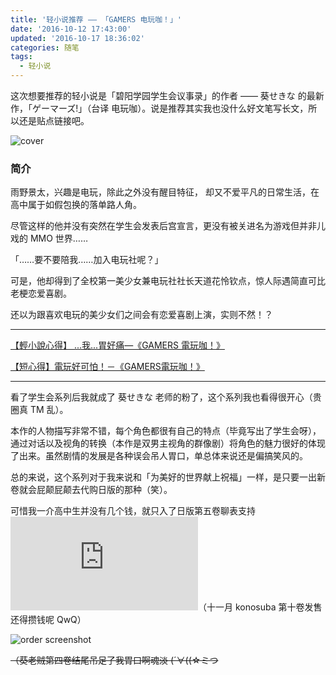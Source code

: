 ```yaml
---
title: '轻小说推荐 —— 「GAMERS 电玩咖！」'
date: '2016-10-12 17:43:00'
updated: '2016-10-17 18:36:02'
categories: 随笔
tags:
  - 轻小说
---
```


这次想要推荐的轻小说是「碧阳学园学生会议事录」的作者 —— 葵せきな 的最新作，「ゲーマーズ!」（台译 电玩咖）。说是推荐其实我也没什么好文笔写长文，所以还是贴点链接吧。

![cover](https://moepic.org/images/2016/10/17/b79812bd576d2dcfae343b562b9cf75e.jpg)

<!--more-->

### 简介

雨野景太，兴趣是电玩，除此之外没有醒目特征，
却又不爱平凡的日常生活，在高中属于如假包换的落单路人角。

尽管这样的他并没有突然在学生会发表后宫宣言，更没有被关进名为游戏但并非儿戏的 MMO 世界……

「……要不要陪我……加入电玩社呢？」

可是，他却得到了全校第一美少女兼电玩社社长天道花怜钦点，惊人际遇简直可比老梗恋爱喜剧。

还以为跟喜欢电玩的美少女们之间会有恋爱喜剧上演，实则不然！？

-------------

[【輕小說心得】 ...我...胃好痛—《GAMERS 電玩咖！》](http://home.gamer.com.tw/creationDetail.php?sn=3299159)

[【短心得】電玩好可怕！－《GAMERS電玩咖！》](http://home.gamer.com.tw/creationDetail.php?sn=3176574)

------------

看了学生会系列后我就成了 葵せきな 老师的粉了，这个系列我也看得很开心（贵圈真 TM 乱）。

本作的人物描写非常不错，每个角色都很有自己的特点（毕竟写出了学生会呀），通过对话以及视角的转换（本作是双男主视角的群像剧）将角色的魅力很好的体现了出来。虽然剧情的发展是各种误会吊人胃口，单总体来说还是偏搞笑风的。

总的来说，这个系列对于我来说和「为美好的世界献上祝福」一样，是只要一出新卷就会屁颠屁颠去代购日版的那种（笑）。

可惜我一介高中生并没有几个钱，就只入了日版第五卷聊表支持 
![emotion](https://img.prinzeugen.net/image.php?di=56FY)（十一月 konosuba 第十卷发售还得攒钱呢 QwQ）

![order screenshot](https://moepic.org/images/2016/10/17/96023c1aab81facdc9645389e29b13c8.png)

~~（葵老贼第四卷结尾吊足了我胃口啊魂淡 (´∀((☆ミつ~~

